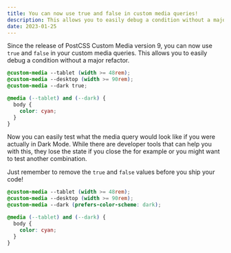 ```yaml
---
title: You can now use true and false in custom media queries!
description: This allows you to easily debug a condition without a major refactor.
date: 2023-01-25
---
```


Since the release of PostCSS Custom Media version 9, you can now use `true` and `false` in your custom media queries. This allows you to easily debug a condition without a major refactor.

```css
@custom-media --tablet (width >= 48rem);
@custom-media --desktop (width >= 90rem);
@custom-media --dark true;

@media (--tablet) and (--dark) {
  body {
    color: cyan;
  }
}
```

Now you can easily test what the media query would look like if you were actually in Dark Mode. While there are developer tools that can help you with this, they lose the state if you close the for example or you might want to test another combination. 

Just remember to remove the `true` and `false` values before you ship your code!

```css
@custom-media --tablet (width >= 48rem);
@custom-media --desktop (width >= 90rem);
@custom-media --dark (prefers-color-scheme: dark);

@media (--tablet) and (--dark) {
  body {
    color: cyan;
  }
}
```
